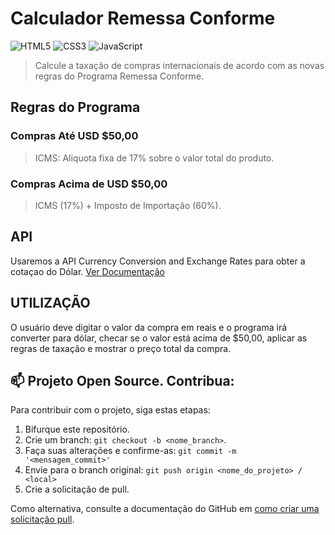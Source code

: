 # Calculador Remessa Conforme
  
![HTML5](https://img.shields.io/badge/html5-%23E34F26.svg?style=for-the-badge&logo=html5&logoColor=white) ![CSS3](https://img.shields.io/badge/css3-%231572B6.svg?style=for-the-badge&logo=css3&logoColor=white) ![JavaScript](https://img.shields.io/badge/javascript-%23323330.svg?style=for-the-badge&logo=javascript&logoColor=%23F7DF1E)
  
  
> Calcule a taxação de compras internacionais de acordo com as novas regras do Programa Remessa Conforme.

## Regras do Programa

### Compras Até USD $50,00

> ICMS: Aliquota fixa de 17% sobre o valor total do produto.


### Compras Acima de USD $50,00

> ICMS (17%) + Imposto de Importação (60%).
  
 
 
## API
Usaremos a API Currency Conversion and Exchange Rates para obter a cotaçao do Dólar. [Ver Documentação](https://rapidapi.com/principalapis/api/currency-conversion-and-exchange-rates)



## UTILIZAÇÃO
O usuário deve digitar o valor da compra em reais e o programa irá converter para dólar, checar se o valor está acima de $50,00, aplicar as regras de taxação e mostrar o preço total da compra.




 ## 📫 Projeto Open Source. Contribua:

 Para contribuir com o projeto, siga estas etapas: 
  
 1. Bifurque este repositório. 
 2. Crie um branch: `git checkout -b <nome_branch>`. 
 3. Faça suas alterações e confirme-as: `git commit -m '<mensagem_commit>'` 
 4. Envie para o branch original: `git push origin <nome_do_projeto> / <local>` 
 5. Crie a solicitação de pull. 
  
 Como alternativa, consulte a documentação do GitHub em [como criar uma solicitação pull](https://help.github.com/en/github/collaborating-with-issues-and-pull-requests/creating-a-pull-request). 
